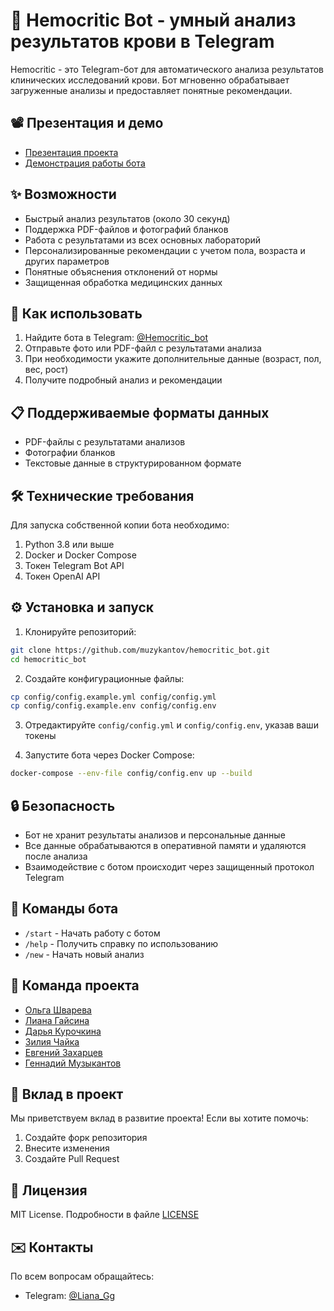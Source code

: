 # 🧪 Hemocritic Bot - умный анализ результатов крови в Telegram

Hemocritic - это Telegram-бот для автоматического анализа результатов клинических исследований крови. Бот мгновенно обрабатывает загруженные анализы и предоставляет понятные рекомендации.

## 📽 Презентация и демо
- [Презентация проекта](https://github.com/muzykantov/hemocritic_bot/blob/main/%D0%A5%D0%B0%D0%BA%D0%B0%D1%82%D0%BE%D0%BD%20DSMED%20x%20MFTIBIO.%20%D0%9A%D0%BE%D0%BC%D0%B0%D0%BD%D0%B4%D0%B0%206.pdf)
- [Демонстрация работы бота](https://github.com/muzykantov/hemocritic_bot/blob/main/Demo.mp4)

## ✨ Возможности
- Быстрый анализ результатов (около 30 секунд)
- Поддержка PDF-файлов и фотографий бланков
- Работа с результатами из всех основных лабораторий
- Персонализированные рекомендации с учетом пола, возраста и других параметров
- Понятные объяснения отклонений от нормы
- Защищенная обработка медицинских данных

## 🚀 Как использовать
1. Найдите бота в Telegram: [@Hemocritic_bot](https://t.me/Hemocritic_bot)
2. Отправьте фото или PDF-файл с результатами анализа
3. При необходимости укажите дополнительные данные (возраст, пол, вес, рост)
4. Получите подробный анализ и рекомендации

## 📋 Поддерживаемые форматы данных
- PDF-файлы с результатами анализов
- Фотографии бланков
- Текстовые данные в структурированном формате

## 🛠 Технические требования
Для запуска собственной копии бота необходимо:
1. Python 3.8 или выше
2. Docker и Docker Compose
3. Токен Telegram Bot API
4. Токен OpenAI API

## ⚙️ Установка и запуск
1. Клонируйте репозиторий:
```bash
git clone https://github.com/muzykantov/hemocritic_bot.git
cd hemocritic_bot
```

2. Создайте конфигурационные файлы:
```bash
cp config/config.example.yml config/config.yml
cp config/config.example.env config/config.env
```

3. Отредактируйте `config/config.yml` и `config/config.env`, указав ваши токены

4. Запустите бота через Docker Compose:
```bash
docker-compose --env-file config/config.env up --build
```

## 🔒 Безопасность
- Бот не хранит результаты анализов и персональные данные
- Все данные обрабатываются в оперативной памяти и удаляются после анализа
- Взаимодействие с ботом происходит через защищенный протокол Telegram

## 📝 Команды бота
- `/start` - Начать работу с ботом
- `/help` - Получить справку по использованию
- `/new` - Начать новый анализ

## 👥 Команда проекта
- [Ольга Шварева](https://t.me/OlgaShvareva)
- [Лиана Гайсина](https://t.me/Liana_Gg)
- [Дарья Курочкина](https://t.me/Smile_Week)
- [Зилия Чайка](https://t.me/alivamira)
- [Евгений Захарцев](https://t.me/DjoniZZZZ)
- [Геннадий Музыкантов](https://t.me/muzykantov)

## 🤝 Вклад в проект
Мы приветствуем вклад в развитие проекта! Если вы хотите помочь:
1. Создайте форк репозитория
2. Внесите изменения
3. Создайте Pull Request

## 📜 Лицензия
MIT License. Подробности в файле [LICENSE](LICENSE)

## ✉️ Контакты
По всем вопросам обращайтесь:
- Telegram: [@Liana_Gg](https://t.me/Liana_Gg)

